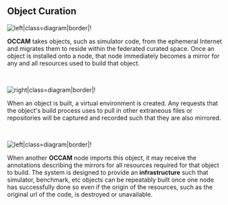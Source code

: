## Object Curation

![left|class=diagram|border|!](/images/diagrams/occam-system-model-install.svg)

**OCCAM** takes objects, such as simulator code, from the ephemeral Internet and migrates them to reside within the federated curated space. Once an object is installed onto a node, that node immediately becomes a mirror for any and all resources used to build that object.

<br style="clear: both">

![right|class=diagram|border|!](/images/diagrams/occam-system-model-build.svg)

When an object is built, a virtual environment is created. Any requests that the object's build process uses to pull in other extraneous files or repositories will be captured and recorded such that they are also mirrored.

<br style="clear: both">

![left|class=diagram|border|!](/images/diagrams/occam-system-model-build-2.svg)

When another **OCCAM** node imports this object, it may receive the annotations describing the mirrors for all resources required for that object to build. The system is designed to provide an **infrastructure** such that simulator, benchmark, etc objects can be repeatably built once one node has successfully done so even if the origin of the resources, such as the original url of the code, is destroyed or unavailable.
